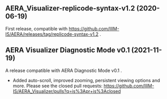 AERA_Visualizer-replicode-syntax-v1.2 (2020-06-19)
--------------------------------------------------

First release, compatible with https://github.com/IIIM-IS/AERA/releases/tag/replicode-syntax-v1.2 .

AERA Visualizer Diagnostic Mode v0.1 (2021-11-19)
-------------------------------------------------

A release compatible with AERA Diagnostic Mode v0.1 .

* Added auto-scroll, improved zooming, persistent viewing options and more. Please see the closed pull requests:
  https://github.com/IIIM-IS/AERA_Visualizer/pulls?q=is%3Apr+is%3Aclosed
